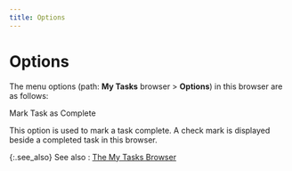 ```yaml
---
title: Options
---
```


# Options


The menu options (path: **My Tasks**  browser > **Options**) in this  browser are as follows:


Mark Task as Complete


This option is used to mark a task complete. A check mark is displayed  beside a completed task in this browser.


{:.see_also}
See also
: [The My Tasks  Browser]({{site.cm_baseurl}}/view-tasks-appointments/the_my_tasks_browser.html)
